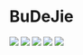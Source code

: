 # BuDeJie

![](http://upload-images.jianshu.io/upload_images/9242195-683d025d682ae0b5.png?imageMogr2/auto-orient/strip%7CimageView2/2/w/1240)
![](http://upload-images.jianshu.io/upload_images/9242195-ad4733d639fd63e2.png?imageMogr2/auto-orient/strip%7CimageView2/2/w/1240)
![](http://upload-images.jianshu.io/upload_images/9242195-2818f9d4d0425462.png?imageMogr2/auto-orient/strip%7CimageView2/2/w/1240)
![](http://upload-images.jianshu.io/upload_images/9242195-cfc7c2d4b7b39299.png?imageMogr2/auto-orient/strip%7CimageView2/2/w/1240)
![](http://upload-images.jianshu.io/upload_images/9242195-bc3289599405edbc.png?imageMogr2/auto-orient/strip%7CimageView2/2/w/1240)


